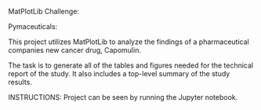 MatPlotLib Challenge:

Pymaceuticals:

This project utilizes MatPlotLib to analyze the findings of a pharmaceutical companies new cancer drug, Capomulin.

The task is to generate all of the tables and figures needed for the technical report of the study.  It also includes a top-level summary of the study results.

INSTRUCTIONS:  Project can be seen by running the Jupyter notebook.
